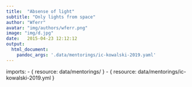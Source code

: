 ```yaml
---
title:  "Absense of light"
subtitle: "Only lights from space"
author: "Wferr"
avatar: "img/authors/wferr.png"
image: "img/d.jpg"
date:   2015-04-23 12:12:12
output:
  html_document:
    pandoc_args: '.data/mentorings/ic-kowalski-2019.yaml'
---
```


imports:
    - { resource: data/mentorings/ }
    - { resource: data/mentorings/ic-kowalski-2019.yml }